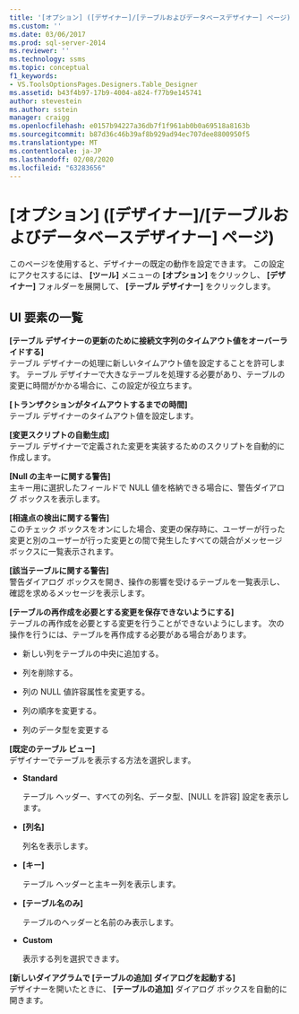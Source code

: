 ```yaml
---
title: '[オプション] ([デザイナー]/[テーブルおよびデータベースデザイナー] ページ) |Microsoft Docs'
ms.custom: ''
ms.date: 03/06/2017
ms.prod: sql-server-2014
ms.reviewer: ''
ms.technology: ssms
ms.topic: conceptual
f1_keywords:
- VS.ToolsOptionsPages.Designers.Table_Designer
ms.assetid: b43f4b97-17b9-4004-a824-f77b9e145741
author: stevestein
ms.author: sstein
manager: craigg
ms.openlocfilehash: e0157b94227a36db7f1f961ab0b0a69518a8163b
ms.sourcegitcommit: b87d36c46b39af8b929ad94ec707dee8800950f5
ms.translationtype: MT
ms.contentlocale: ja-JP
ms.lasthandoff: 02/08/2020
ms.locfileid: "63283656"
---
```

# <a name="options-designers-table-and-database-designers-page"></a>[オプション] ([デザイナー]/[テーブルおよびデータベースデザイナー] ページ)
  このページを使用すると、デザイナーの既定の動作を設定できます。 この設定にアクセスするには、 **[ツール]** メニューの **[オプション]** をクリックし、 **[デザイナー]** フォルダーを展開して、 **[テーブル デザイナー]** をクリックします。  
  
## <a name="uielement-list"></a>UI 要素の一覧  
 **[テーブル デザイナーの更新のために接続文字列のタイムアウト値をオーバーライドする]**  
 テーブル デザイナーの処理に新しいタイムアウト値を設定することを許可します。 テーブル デザイナーで大きなテーブルを処理する必要があり、テーブルの変更に時間がかかる場合に、この設定が役立ちます。  
  
 **[トランザクションがタイムアウトするまでの時間]**  
 テーブル デザイナーのタイムアウト値を設定します。  
  
 **[変更スクリプトの自動生成]**  
 テーブル デザイナーで定義された変更を実装するためのスクリプトを自動的に作成します。  
  
 **[Null の主キーに関する警告]**  
 主キー用に選択したフィールドで NULL 値を格納できる場合に、警告ダイアログ ボックスを表示します。  
  
 **[相違点の検出に関する警告]**  
 このチェック ボックスをオンにした場合、変更の保存時に、ユーザーが行った変更と別のユーザーが行った変更との間で発生したすべての競合がメッセージ ボックスに一覧表示されます。  
  
 **[該当テーブルに関する警告]**  
 警告ダイアログ ボックスを開き、操作の影響を受けるテーブルを一覧表示し、確認を求めるメッセージを表示します。  
  
 **[テーブルの再作成を必要とする変更を保存できないようにする]**  
 テーブルの再作成を必要とする変更を行うことができないようにします。 次の操作を行うには、テーブルを再作成する必要がある場合があります。  
  
-   新しい列をテーブルの中央に追加する。  
  
-   列を削除する。  
  
-   列の NULL 値許容属性を変更する。  
  
-   列の順序を変更する。  
  
-   列のデータ型を変更する  
  
 **[既定のテーブル ビュー]**  
 デザイナーでテーブルを表示する方法を選択します。  
  
-   **Standard**  
  
     テーブル ヘッダー、すべての列名、データ型、[NULL を許容] 設定を表示します。  
  
-   **[列名]**  
  
     列名を表示します。  
  
-   **[キー]**  
  
     テーブル ヘッダーと主キー列を表示します。  
  
-   **[テーブル名のみ]**  
  
     テーブルのヘッダーと名前のみ表示します。  
  
-   **Custom**  
  
     表示する列を選択できます。  
  
 **[新しいダイアグラムで [テーブルの追加] ダイアログを起動する]**  
 デザイナーを開いたときに、 **[テーブルの追加]** ダイアログ ボックスを自動的に開きます。  
  
  
